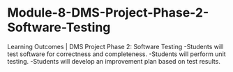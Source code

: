 # Module-8-DMS-Project-Phase-2-Software-Testing

Learning Outcomes | DMS Project Phase 2: Software Testing
-Students will test software for correctness and completeness.
-Students will perform unit testing.
-Students will develop an improvement plan based on test results.
